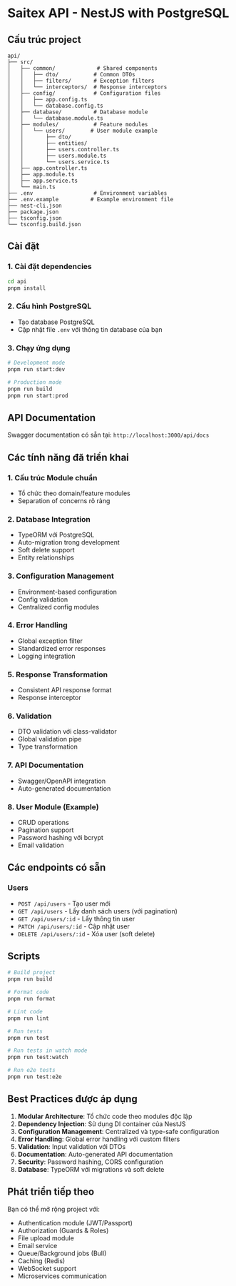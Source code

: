 # Saitex API - NestJS with PostgreSQL

## Cấu trúc project

```
api/
├── src/
│   ├── common/             # Shared components
│   │   ├── dto/           # Common DTOs
│   │   ├── filters/       # Exception filters
│   │   └── interceptors/  # Response interceptors
│   ├── config/            # Configuration files
│   │   ├── app.config.ts
│   │   └── database.config.ts
│   ├── database/          # Database module
│   │   └── database.module.ts
│   ├── modules/           # Feature modules
│   │   └── users/        # User module example
│   │       ├── dto/
│   │       ├── entities/
│   │       ├── users.controller.ts
│   │       ├── users.module.ts
│   │       └── users.service.ts
│   ├── app.controller.ts
│   ├── app.module.ts
│   ├── app.service.ts
│   └── main.ts
├── .env                   # Environment variables
├── .env.example          # Example environment file
├── nest-cli.json
├── package.json
├── tsconfig.json
└── tsconfig.build.json
```

## Cài đặt

### 1. Cài đặt dependencies
```bash
cd api
pnpm install
```

### 2. Cấu hình PostgreSQL
- Tạo database PostgreSQL
- Cập nhật file `.env` với thông tin database của bạn

### 3. Chạy ứng dụng
```bash
# Development mode
pnpm run start:dev

# Production mode
pnpm run build
pnpm run start:prod
```

## API Documentation

Swagger documentation có sẵn tại: `http://localhost:3000/api/docs`

## Các tính năng đã triển khai

### 1. Cấu trúc Module chuẩn
- Tổ chức theo domain/feature modules
- Separation of concerns rõ ràng

### 2. Database Integration
- TypeORM với PostgreSQL
- Auto-migration trong development
- Soft delete support
- Entity relationships

### 3. Configuration Management
- Environment-based configuration
- Config validation
- Centralized config modules

### 4. Error Handling
- Global exception filter
- Standardized error responses
- Logging integration

### 5. Response Transformation
- Consistent API response format
- Response interceptor

### 6. Validation
- DTO validation với class-validator
- Global validation pipe
- Type transformation

### 7. API Documentation
- Swagger/OpenAPI integration
- Auto-generated documentation

### 8. User Module (Example)
- CRUD operations
- Pagination support
- Password hashing với bcrypt
- Email validation

## Các endpoints có sẵn

### Users
- `POST /api/users` - Tạo user mới
- `GET /api/users` - Lấy danh sách users (với pagination)
- `GET /api/users/:id` - Lấy thông tin user
- `PATCH /api/users/:id` - Cập nhật user
- `DELETE /api/users/:id` - Xóa user (soft delete)

## Scripts

```bash
# Build project
pnpm run build

# Format code
pnpm run format

# Lint code
pnpm run lint

# Run tests
pnpm run test

# Run tests in watch mode
pnpm run test:watch

# Run e2e tests
pnpm run test:e2e
```

## Best Practices được áp dụng

1. **Modular Architecture**: Tổ chức code theo modules độc lập
2. **Dependency Injection**: Sử dụng DI container của NestJS
3. **Configuration Management**: Centralized và type-safe configuration
4. **Error Handling**: Global error handling với custom filters
5. **Validation**: Input validation với DTOs
6. **Documentation**: Auto-generated API documentation
7. **Security**: Password hashing, CORS configuration
8. **Database**: TypeORM với migrations và soft delete

## Phát triển tiếp theo

Bạn có thể mở rộng project với:
- Authentication module (JWT/Passport)
- Authorization (Guards & Roles)
- File upload module
- Email service
- Queue/Background jobs (Bull)
- Caching (Redis)
- WebSocket support
- Microservices communication